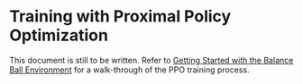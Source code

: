 # Training with Proximal Policy Optimization

This document is still to be written. Refer to [Getting Started with the Balance Ball Environment](Getting-Started-with-Balance-Ball.md) for a walk-through of the PPO training process.